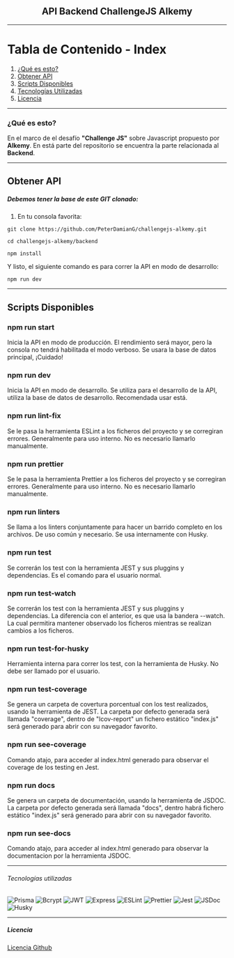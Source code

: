 <h2 align="center">
  API Backend ChallengeJS Alkemy
</h2>

---

# Tabla de Contenido - Index

1. [¿Qué es esto?](#what)
2. [Obtener API](#create)
3. [Scripts Disponibles](#scripts)
4. [Tecnologías Utilizadas](#tech)
5. [Licencia](#license)

---

### ¿Qué es esto? <a name="what"></a>

En el marco de el desafío <b>"Challenge JS"</b> sobre Javascript propuesto por <b>Alkemy</b>.
En está parte del repositorio se encuentra la parte relacionada al <b>Backend</b>.

---

## Obtener API <a name="create"></a>

##### Debemos tener la base de este GIT clonado:

1. En tu consola favorita:

`git clone https://github.com/PeterDamianG/challengejs-alkemy.git`

`cd challengejs-alkemy/backend`

`npm install`

Y listo, el siguiente comando es para correr la API en modo de desarrollo:

`npm run dev`

---

## Scripts Disponibles <a name="scripts"></a>

### npm run start

Inicia la API en modo de producción. El rendimiento será mayor, pero la consola no tendrá habilitada el modo verboso. Se usara la base de datos principal, ¡Cuidado!

### npm run dev

Inicia la API en modo de desarrollo. Se utiliza para el desarrollo de la API, utiliza la base de datos de desarrollo. Recomendada usar está.

### npm run lint-fix

Se le pasa la herramienta ESLint a los ficheros del proyecto y se corregiran errores. Generalmente para uso interno. No es necesario llamarlo manualmente.

### npm run prettier

Se le pasa la herramienta Prettier a los ficheros del proyecto y se corregiran errores. Generalmente para uso interno. No es necesario llamarlo manualmente.

### npm run linters

Se llama a los linters conjuntamente para hacer un barrido completo en los archivos. De uso común y necesario. Se usa internamente con Husky.

### npm run test

Se correrán los test con la herramienta JEST y sus pluggins y dependencias. Es el comando para el usuario normal.

### npm run test-watch

Se correrán los test con la herramienta JEST y sus pluggins y dependencias. La diferencia con el anterior, es que usa la bandera --watch. La cual permitira mantener observado los ficheros mientras se realizan cambios a los ficheros.

### npm run test-for-husky

Herramienta interna para correr los test, con la herramienta de Husky. No debe ser llamado por el usuario.

### npm run test-coverage

Se genera un carpeta de covertura porcentual con los test realizados, usando la herramienta de JEST. La carpeta por defecto generada será llamada "coverage", dentro de "lcov-report" un fichero estático "index.js" será generado para abrir con su navegador favorito.

### npm run see-coverage

Comando atajo, para acceder al index.html generado para observar el coverage de los testing en Jest.

### npm run docs

Se genera un carpeta de documentación, usando la herramienta de JSDOC. La carpeta por defecto generada será llamada "docs", dentro habrá fichero estático "index.js" será generado para abrir con su navegador favorito.

### npm run see-docs

Comando atajo, para acceder al index.html generado para observar la documentacion por la herramienta JSDOC.

---

###### Tecnologías utilizadas <a name="tech"></a>

![Prisma](https://img.shields.io/badge/Prisma-2.19.0-blue)
![Bcrypt](https://img.shields.io/badge/Bcrypt-5.0.1-blue)
![JWT](https://img.shields.io/badge/JWT-8.5.1-blue)
![Express](https://img.shields.io/badge/Express-4.17.1-blue)
![ESLint](https://img.shields.io/badge/ESLint-7.25.0-blue)
![Prettier](https://img.shields.io/badge/Prettier-2.2.1-blue)
![Jest](https://img.shields.io/badge/Jest-26.6.3-blue)
![JSDoc](https://img.shields.io/badge/JSDoc-3.6.6-blue)
![Husky](https://img.shields.io/badge/Husky-6.0.0-blue)

---

##### Licencia <a name="license"></a>

[Licencia Github](LICENSE)
